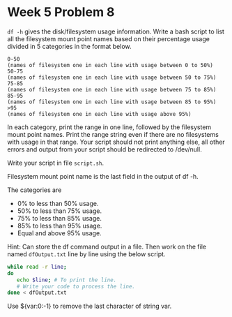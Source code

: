 # Week 5 Problem 8

` df -h ` gives the disk/filesystem usage information. Write a bash script to list all the filesystem mount point names based on their percentage usage divided in 5 categories in the format below.

```pseudo
0-50
(names of filesystem one in each line with usage between 0 to 50%)
50-75
(names of filesystem one in each line with usage between 50 to 75%)
75-85
(names of filesystem one in each line with usage between 75 to 85%)
85-95
(names of filesystem one in each line with usage between 85 to 95%)
>95
(names of filesystem one in each line with usage above 95%)
```

In each category, print the range in one line, followed by the filesystem mount point names. Print the range string even if there are no filesystems with usage in that range. Your script should not print anything else, all other errors and output from your script should be redirected to /dev/null.

Write your script in file ` script.sh `.

Filesystem mount point name is the last field in the output of df -h.

 The categories are

- 0% to less than 50% usage.
- 50% to less than 75% usage.
- 75% to less than 85% usage.
- 85% to less than 95% usage.
- Equal and above 95% usage.

Hint: Can store the df command output in a file. Then work on the file named ` dfOutput.txt ` line by line using the below script.

```Bash
while read -r line;
do
   echo $line; # To print the line.
   # Write your code to process the line.
done < dfOutput.txt
```

Use ${var:0:-1} to remove the last character of string var.
